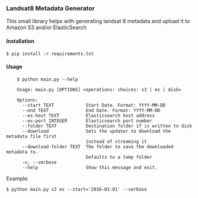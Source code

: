 ### Landsat8 Metadata Generator

This small library helps with generating landsat 8 metadata and upload it to Amazon S3 and/or ElasticSearch

#### Installation

    $ pip install -r requirements.txt

#### Usage

```
    $ python main.py --help

    Usage: main.py [OPTIONS] <operations: choices: s3 | es | disk>

    Options:
      --start TEXT            Start Date. Format: YYYY-MM-DD
      --end TEXT              End Date. Format: YYYY-MM-DD
      --es-host TEXT          Elasticsearch host address
      --es-port INTEGER       Elasticsearch port number
      --folder TEXT           Destination folder if is written to disk
      --download              Sets the updater to download the metadata file first
                              instead of streaming it
      --download-folder TEXT  The folder to save the downloaded metadata to.
                              Defaults to a temp folder
      -v, --verbose
      --help                  Show this message and exit.
```

Example:

    $ python main.py s3 es --start='2016-01-01' --verbose
